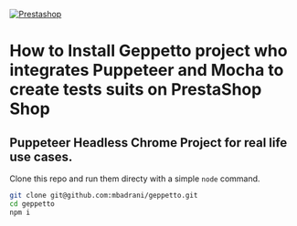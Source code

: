 [![Prestashop](https://i.imgur.com/qDqeQ1E.png)](https://www.prestashop.com)

# How to Install Geppetto project who integrates Puppeteer and Mocha to create tests suits on PrestaShop Shop
## Puppeteer Headless Chrome Project for real life use cases.
Clone this repo and run them directy with a simple `node` command.

```bash
git clone git@github.com:mbadrani/geppetto.git
cd geppetto
npm i
```
